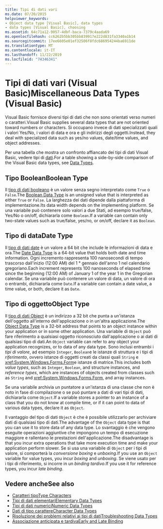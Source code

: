 ```yaml
---
title: Tipi di dati vari
ms.date: 07/20/2015
helpviewer_keywords:
- Object data type [Visual Basic], data types
- data types [Visual Basic], choosing
ms.assetid: 64c71a12-9057-4dbf-baca-7379c4aada69
ms.openlocfilehash: cc6262b5bb305bb839917e222d831fa3340a1b14
ms.sourcegitcommit: 17ee6605e01ef32506f8fdc686954244ba6911de
ms.translationtype: MT
ms.contentlocale: it-IT
ms.lasthandoff: 11/22/2019
ms.locfileid: "74346341"
---
```

# <a name="miscellaneous-data-types-visual-basic"></a><span data-ttu-id="1c0e9-102">Tipi di dati vari (Visual Basic)</span><span class="sxs-lookup"><span data-stu-id="1c0e9-102">Miscellaneous Data Types (Visual Basic)</span></span>
<span data-ttu-id="1c0e9-103">Visual Basic fornisce diversi tipi di dati che non sono orientati verso numeri o caratteri.</span><span class="sxs-lookup"><span data-stu-id="1c0e9-103">Visual Basic supplies several data types that are not oriented toward numbers or characters.</span></span> <span data-ttu-id="1c0e9-104">Si occupano invece di dati specializzati quali i valori Yes/No, i valori di data e ora e gli indirizzi degli oggetti.</span><span class="sxs-lookup"><span data-stu-id="1c0e9-104">Instead, they deal with specialized data such as yes/no values, date/time values, and object addresses.</span></span>  
  
 <span data-ttu-id="1c0e9-105">Per una tabella che mostra un confronto affiancato dei tipi di dati Visual Basic, vedere tipi di [dati](../../../../visual-basic/language-reference/data-types/index.md).</span><span class="sxs-lookup"><span data-stu-id="1c0e9-105">For a table showing a side-by-side comparison of the Visual Basic data types, see [Data Types](../../../../visual-basic/language-reference/data-types/index.md).</span></span>  
  
## <a name="boolean-type"></a><span data-ttu-id="1c0e9-106">Tipo Boolean</span><span class="sxs-lookup"><span data-stu-id="1c0e9-106">Boolean Type</span></span>  
 <span data-ttu-id="1c0e9-107">Il [tipo di dati booleano](../../../../visual-basic/language-reference/data-types/boolean-data-type.md) è un valore senza segno interpretato come `True` o `False`.</span><span class="sxs-lookup"><span data-stu-id="1c0e9-107">The [Boolean Data Type](../../../../visual-basic/language-reference/data-types/boolean-data-type.md) is an unsigned value that is interpreted as either `True` or `False`.</span></span> <span data-ttu-id="1c0e9-108">La larghezza dei dati dipende dalla piattaforma di implementazione.</span><span class="sxs-lookup"><span data-stu-id="1c0e9-108">Its data width depends on the implementing platform.</span></span> <span data-ttu-id="1c0e9-109">Se una variabile può contenere solo valori a due Stati, ad esempio true/false, Yes/No o on/off, dichiararla come `Boolean`.</span><span class="sxs-lookup"><span data-stu-id="1c0e9-109">If a variable can contain only two-state values such as true/false, yes/no, or on/off, declare it as `Boolean`.</span></span>  
  
## <a name="date-type"></a><span data-ttu-id="1c0e9-110">Tipo di data</span><span class="sxs-lookup"><span data-stu-id="1c0e9-110">Date Type</span></span>  
 <span data-ttu-id="1c0e9-111">Il [tipo di dati date](../../../../visual-basic/language-reference/data-types/date-data-type.md) è un valore a 64 bit che include le informazioni di data e ora.</span><span class="sxs-lookup"><span data-stu-id="1c0e9-111">The [Date Data Type](../../../../visual-basic/language-reference/data-types/date-data-type.md) is a 64-bit value that holds both date and time information.</span></span> <span data-ttu-id="1c0e9-112">Ogni incremento rappresenta 100 nanosecondi di tempo trascorso dall'inizio (12:00 AM) del 1 ° gennaio dell'anno 1 nel calendario gregoriano.</span><span class="sxs-lookup"><span data-stu-id="1c0e9-112">Each increment represents 100 nanoseconds of elapsed time since the beginning (12:00 AM) of January 1 of the year 1 in the Gregorian calendar.</span></span> <span data-ttu-id="1c0e9-113">Se una variabile può contenere un valore di data, un valore di ora o entrambi, dichiararla come `Date`.</span><span class="sxs-lookup"><span data-stu-id="1c0e9-113">If a variable can contain a date value, a time value, or both, declare it as `Date`.</span></span>  
  
## <a name="object-type"></a><span data-ttu-id="1c0e9-114">Tipo di oggetto</span><span class="sxs-lookup"><span data-stu-id="1c0e9-114">Object Type</span></span>  
 <span data-ttu-id="1c0e9-115">Il [tipo di dati Object](../../../../visual-basic/language-reference/data-types/object-data-type.md) è un indirizzo a 32 bit che punta a un'istanza dell'oggetto all'interno dell'applicazione o in un'altra applicazione.</span><span class="sxs-lookup"><span data-stu-id="1c0e9-115">The [Object Data Type](../../../../visual-basic/language-reference/data-types/object-data-type.md) is a 32-bit address that points to an object instance within your application or in some other application.</span></span> <span data-ttu-id="1c0e9-116">Una variabile di `Object` può fare riferimento a qualsiasi oggetto riconosciuto dall'applicazione o ai dati di qualsiasi tipo di dati.</span><span class="sxs-lookup"><span data-stu-id="1c0e9-116">An `Object` variable can refer to any object your application recognizes, or to data of any data type.</span></span> <span data-ttu-id="1c0e9-117">Sono inclusi entrambi i *tipi di valore*, ad esempio `Integer`, `Boolean`e le istanze di struttura e i tipi di *riferimento*, ovvero istanze di oggetti creati da classi quali `String` e <xref:System.Windows.Forms.Form>e istanze di matrice.</span><span class="sxs-lookup"><span data-stu-id="1c0e9-117">This includes both *value types*, such as `Integer`, `Boolean`, and structure instances, and *reference types*, which are instances of objects created from classes such as `String` and <xref:System.Windows.Forms.Form>, and array instances.</span></span>  
  
 <span data-ttu-id="1c0e9-118">Se una variabile archivia un puntatore a un'istanza di una classe che non è noto in fase di compilazione o se può puntare a dati di vari tipi di dati, dichiararla come `Object`.</span><span class="sxs-lookup"><span data-stu-id="1c0e9-118">If a variable stores a pointer to an instance of a class that you do not know at compile time, or if it can point to data of various data types, declare it as `Object`.</span></span>  
  
 <span data-ttu-id="1c0e9-119">Il vantaggio del tipo di dati `Object` è che è possibile utilizzarlo per archiviare dati di qualsiasi tipo di dati.</span><span class="sxs-lookup"><span data-stu-id="1c0e9-119">The advantage of the `Object` data type is that you can use it to store data of any data type.</span></span> <span data-ttu-id="1c0e9-120">Lo svantaggio è che vengono eseguite operazioni aggiuntive che impongono un tempo di esecuzione maggiore e rallentano le prestazioni dell'applicazione.</span><span class="sxs-lookup"><span data-stu-id="1c0e9-120">The disadvantage is that you incur extra operations that take more execution time and make your application perform slower.</span></span> <span data-ttu-id="1c0e9-121">Se si usa una variabile di `Object` per i tipi di valore, si comporterà la *conversione boxing* e *unboxing.*</span><span class="sxs-lookup"><span data-stu-id="1c0e9-121">If you use an `Object` variable for value types, you incur *boxing* and *unboxing*.</span></span> <span data-ttu-id="1c0e9-122">Se viene usato per i tipi di riferimento, si incorre in un *binding tardivo*.</span><span class="sxs-lookup"><span data-stu-id="1c0e9-122">If you use it for reference types, you incur *late binding*.</span></span>  
  
## <a name="see-also"></a><span data-ttu-id="1c0e9-123">Vedere anche</span><span class="sxs-lookup"><span data-stu-id="1c0e9-123">See also</span></span>

- [<span data-ttu-id="1c0e9-124">Caratteri tipo</span><span class="sxs-lookup"><span data-stu-id="1c0e9-124">Type Characters</span></span>](../../../../visual-basic/programming-guide/language-features/data-types/type-characters.md)
- [<span data-ttu-id="1c0e9-125">Tipi di dati elementari</span><span class="sxs-lookup"><span data-stu-id="1c0e9-125">Elementary Data Types</span></span>](../../../../visual-basic/programming-guide/language-features/data-types/elementary-data-types.md)
- [<span data-ttu-id="1c0e9-126">Tipi di dati numerici</span><span class="sxs-lookup"><span data-stu-id="1c0e9-126">Numeric Data Types</span></span>](../../../../visual-basic/programming-guide/language-features/data-types/numeric-data-types.md)
- [<span data-ttu-id="1c0e9-127">Dati di tipo carattere</span><span class="sxs-lookup"><span data-stu-id="1c0e9-127">Character Data Types</span></span>](../../../../visual-basic/programming-guide/language-features/data-types/character-data-types.md)
- [<span data-ttu-id="1c0e9-128">Risoluzione dei problemi relativi ai tipi di dati</span><span class="sxs-lookup"><span data-stu-id="1c0e9-128">Troubleshooting Data Types</span></span>](../../../../visual-basic/programming-guide/language-features/data-types/troubleshooting-data-types.md)
- [<span data-ttu-id="1c0e9-129">Associazione anticipata e tardiva</span><span class="sxs-lookup"><span data-stu-id="1c0e9-129">Early and Late Binding</span></span>](../../../../visual-basic/programming-guide/language-features/early-late-binding/index.md)
